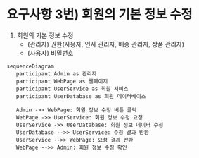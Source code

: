 # 요구사항 3번) 회원의 기본 정보 수정

1. 회원의 기본 정보 수정
   - (관리자) 권한(사용자, 인사 관리자, 배송 관리자, 상품 관리자)
   - (사용자) 비밀번호

```mermaid
sequenceDiagram
   participant Admin as 관리자
   participant WebPage as 웹페이지
   participant UserService as 회원 서비스
   participant UserDatabase as 회원 데이터베이스

   Admin ->> WebPage: 회원 정보 수정 버튼 클릭
   WebPage ->> UserService: 회원 정보 수정 요청
   UserService ->> UserDatabase: 회원 정보 데이터 수정
   UserDatabase -->> UserService: 수정 결과 반환
   UserService -->> WebPage: 요청 결과 반환
   WebPage -->> Admin: 회원 정보 수정 확인
```